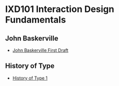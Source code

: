 IXD101 Interaction Design Fundamentals
======================================

John Baskerville
----------------
- [John Baskerville First Draft](https://lucyboyd4.github.io/john_baskerville-/john-baskerville1.html)



History of Type
----------------
- [History of Type 1](https://lucyboyd4.github.io/john_baskerville-/thebriefhistoryoftype.html)